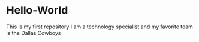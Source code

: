 # Hello-World
This is my first repository
I am a technology specialist and my favorite team is the Dallas Cowboys
